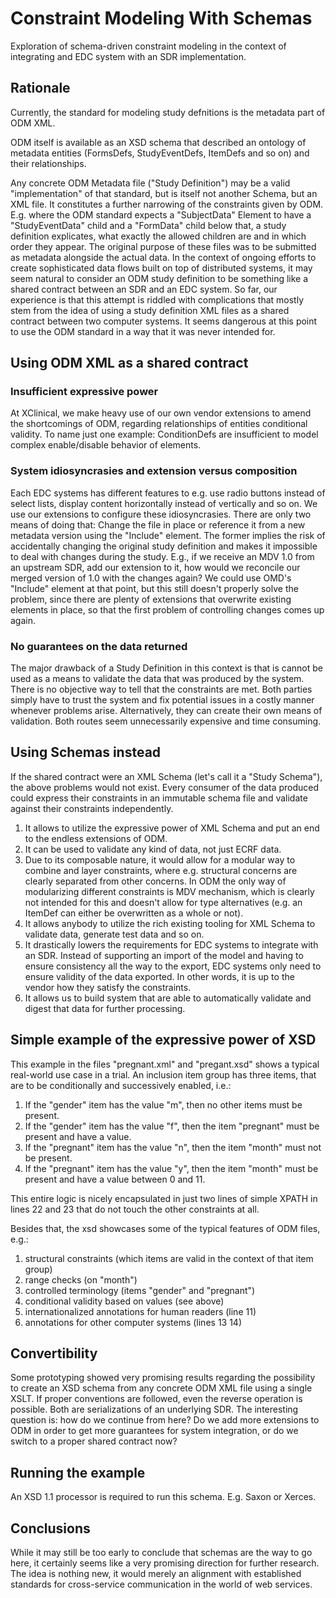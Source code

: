 # Constraint Modeling With Schemas
Exploration of schema-driven constraint modeling in the context of integrating and EDC system with an SDR implementation.

## Rationale
Currently, the standard for modeling study defnitions is the metadata part of ODM XML.

ODM itself is available as an XSD schema that described an ontology of metadata entities (FormsDefs, StudyEventDefs, ItemDefs and so on) and their relationships. 

Any concrete ODM Metadata file ("Study Definition") may be a valid "implementation" of that standard, but is itself not another Schema, but an XML file. It constitutes a further narrowing of the constraints given by ODM. E.g. where the ODM standard expects a "SubjectData" Element to have a "StudyEventData" child and a "FormData" child below that, a study definition explicates, what exactly the allowed children are and in which order they appear. The original purpose of these files was to be submitted as metadata alongside the actual data. In the context of ongoing efforts to create sophisticated data flows built on top of distributed systems, it may seem natural to consider an ODM study definition to be something like a shared contract between an SDR and an EDC system. So far, our experience is that this attempt is riddled with complications that mostly stem from the idea of using a study definition XML files as a shared contract between two computer systems. It seems dangerous at this point to use the ODM standard in a way that it was never intended for.

## Using ODM XML as a shared contract

### Insufficient expressive power

At XClinical, we make heavy use of our own vendor extensions to amend the shortcomings of ODM, regarding relationships of entities conditional validity. To name just one example:  ConditionDefs are insufficient to model complex enable/disable behavior of elements. 

### System idiosyncrasies and extension versus composition

Each EDC systems has different features to e.g. use radio buttons instead of select lists, display content horizontally instead of vertically and so on. We use our extensions to configure these idiosyncrasies. There are only two means of doing that: Change the file in place or reference it from a new metadata version using the "Include" element. The former implies the risk of accidentally changing the original study definition and makes it impossible to deal with changes during the study. E.g., if we receive an MDV 1.0 from an upstream SDR, add our extension to it, how would we reconcile our merged version of 1.0 with the changes again? We could use OMD's "Include" element at that point, but this still doesn't properly solve the problem, since there are plenty of extensions that overwrite existing elements in place, so that the first problem of controlling changes comes up again.

### No guarantees on the data returned

The major drawback of a Study Definition in this context is that is cannot be used as a means to validate the data that was produced by the system. There is no objective way to tell that the constraints are met. Both parties simply have to trust the system and fix potential issues in a costly manner whenever problems arise. Alternatively, they can create their own means of validation. Both routes seem unnecessarily expensive and time consuming.

## Using Schemas instead

If the shared contract were an XML Schema (let's call it a "Study Schema"), the above problems would not exist. Every consumer of the data produced could express their constraints in an immutable schema file and validate against their constraints independently.

1. It allows to utilize the expressive power of XML Schema and put an end to the endless extensions of ODM.
2. It can be used to validate any kind of data, not just ECRF data.
3. Due to its composable nature, it would allow for a modular way to combine and layer constraints, where e.g. structural concerns are clearly separated from other concerns. In ODM the only way of modularizing different constraints is MDV mechanism, which is clearly not intended for this and doesn't allow for type alternatives (e.g. an ItemDef can either be overwritten as a whole or not).
4. It allows anybody to utilize the rich existing tooling for XML Schema to validate data, generate test data and so on.
5. It drastically lowers the requirements for EDC systems to integrate with an SDR. Instead of supporting an import of the model and having to ensure consistency all the way to the export, EDC systems only need to ensure validity of the data exported. In other words, it is up to the vendor how they satisfy the constraints.
6. It allows us to build system that are able to automatically validate and digest that data for further processing.

## Simple example of the expressive power of XSD
This example in the files "pregnant.xml" and "pregant.xsd" shows a typical real-world use case in a trial. An inclusion item group has three items, that are to be conditionally and successively enabled, i.e.:

1. If the "gender" item has the value "m", then no other items must be present.
2. If the "gender" item has the value "f", then the item "pregnant" must be present and have a value.
3. If the "pregnant" item has the value "n", then the item "month" must not be present.
4. If the "pregnant" item has the value "y", then the item "month" must be present and have a value between 0 and 11.

This entire logic is nicely encapsulated in just two lines of simple XPATH in lines 22 and 23 that do not touch the other constraints at all.

Besides that, the xsd showcases some of the typical features of ODM files, e.g.:

1. structural constraints (which items are valid in the context of that item group)
2. range checks (on "month")
3. controlled terminology (items "gender" and "pregnant")
4. conditional validity based on values (see above)
5. internationalized annotations for human readers (line 11)
6. annotations for other computer systems (lines 13 14)

## Convertibility
Some prototyping showed very promising results regarding the possibility to create an XSD schema from any concrete ODM XML file using a single XSLT. If proper conventions are followed, even the reverse operation is possible. Both are serializations of an underlying SDR. The interesting question is: how do we continue from here? Do we add more extensions to ODM in order to get more guarantees for system integration, or do we switch to a proper shared contract now?

## Running the example
An XSD 1.1 processor is required to run this schema. E.g. Saxon or Xerces.

## Conclusions
While it may still be too early to conclude that schemas are the way to go here, it certainly seems like a very promising direction for further research. The idea is nothing new, it would merely an alignment with established standards for cross-service communication in the world of web services.
